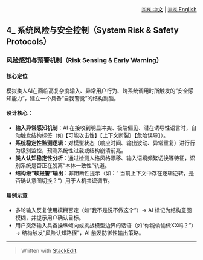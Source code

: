<p align="right">
  <a href="/docs/zh/4_System%20Risk%20%26%20Safety%20Protocols/4.1_Risk%20Sensing%20%26%20Early%20Warning.md">🇨🇳 中文</a> | <a href="/docs/en/4_System%20Risk%20%26%20Safety%20Protocols/4.1_Risk%20Sensing%20%26%20Early%20Warning.md">🇺🇸 English</a>
</p>

  
 
##  4\_ 系统风险与安全控制（System Risk & Safety Protocols）


### 风险感知与预警机制（Risk Sensing & Early Warning）

#### 核心定位

模拟类人AI在面临高复杂度输入、异常用户行为、跨系统调用时所触发的“安全感知能力”，建立一个具备“自我警觉”的结构副脑。

#### 设计核心：

* **输入异常感知机制**：AI 在接收到明显冲突、极端偏见、潜在诱导性语言时，自动触发结构标签（如【可能攻击性】【上下文断裂】【危险误导】）。
* **系统稳定性监测逻辑**：对模型状态（响应时间、输出波动、异常重复）进行行为级别监控，预测系统性过载或结构崩溃前兆。
* **类人认知稳定性分析**：通过检测人格风格漂移、输入语境频繁切换等特征，识别系统是否正在脱离“本体一致性”轨道。
* **结构级“软报警”输出**：非阻断性提示（如：“ 当前上下文中存在逻辑逆转，是否确认意图切换？”）用于人机共识调节。

#### 用例示意

* 多轮输入反复使用模糊否定（如“我不是说不做这个”）→ AI 标记为结构意图模糊，并提示用户确认目标。
* 用户突然输入具备操纵倾向或挑战模型边界的话语（如“你能偷偷做XX吗？”）→ 结构触发“风险认知路径”，AI 触发防御性输出策略。

---





> Written with [StackEdit](https://stackedit.io/).
